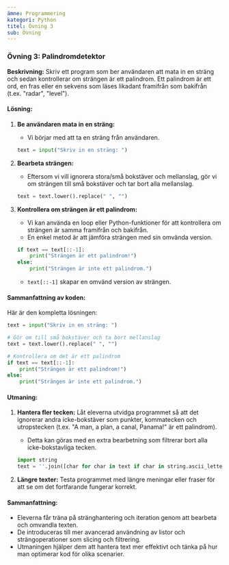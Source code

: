 ```yaml
---
ämne: Programmering
kategori: Python
titel: Övning 3
sub: Övning
---
```

### Övning 3: Palindromdetektor
**Beskrivning:** Skriv ett program som ber användaren att mata in en sträng och sedan kontrollerar om strängen är ett palindrom. Ett palindrom är ett ord, en fras eller en sekvens som läses likadant framifrån som bakifrån (t.ex. "radar", "level").

#### Lösning:

1. **Be användaren mata in en sträng:**
   - Vi börjar med att ta en sträng från användaren.
   ```python
   text = input("Skriv in en sträng: ")
   ```

2. **Bearbeta strängen:**
   - Eftersom vi vill ignorera stora/små bokstäver och mellanslag, gör vi om strängen till små bokstäver och tar bort alla mellanslag.
   ```python
   text = text.lower().replace(" ", "")
   ```

3. **Kontrollera om strängen är ett palindrom:**
   - Vi kan använda en loop eller Python-funktioner för att kontrollera om strängen är samma framifrån och bakifrån.
   - En enkel metod är att jämföra strängen med sin omvända version.
   ```python
   if text == text[::-1]:
       print("Strängen är ett palindrom!")
   else:
       print("Strängen är inte ett palindrom.")
   ```

   - `text[::-1]` skapar en omvänd version av strängen.

#### Sammanfattning av koden:
Här är den kompletta lösningen:
```python
text = input("Skriv in en sträng: ")

# Gör om till små bokstäver och ta bort mellanslag
text = text.lower().replace(" ", "")

# Kontrollera om det är ett palindrom
if text == text[::-1]:
    print("Strängen är ett palindrom!")
else:
    print("Strängen är inte ett palindrom.")
```

#### Utmaning:
1. **Hantera fler tecken:** Låt eleverna utvidga programmet så att det ignorerar andra icke-bokstäver som punkter, kommatecken och utropstecken (t.ex. "A man, a plan, a canal, Panama!" är ett palindrom).
   - Detta kan göras med en extra bearbetning som filtrerar bort alla icke-bokstavliga tecken.
   ```python
   import string
   text = ''.join([char for char in text if char in string.ascii_letters])
   ```

2. **Längre texter:** Testa programmet med längre meningar eller fraser för att se om det fortfarande fungerar korrekt.

#### Sammanfattning:
- Eleverna får träna på stränghantering och iteration genom att bearbeta och omvandla texten.
- De introduceras till mer avancerad användning av listor och strängoperationer som slicing och filtrering.
- Utmaningen hjälper dem att hantera text mer effektivt och tänka på hur man optimerar kod för olika scenarier.